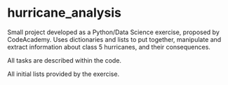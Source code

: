 # hurricane_analysis
Small project developed as a Python/Data Science exercise, proposed by CodeAcademy. Uses dictionaries and lists to put together, manipulate and extract information about class 5 hurricanes, and their consequences. 

All tasks are described within the code.

All initial lists provided by the exercise.
